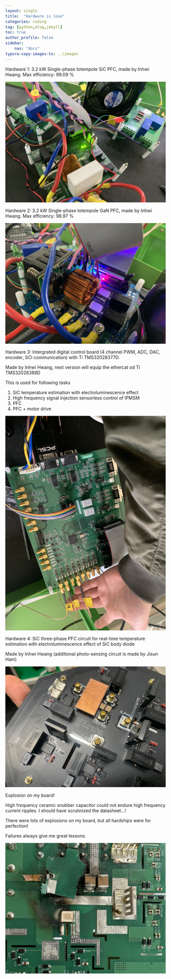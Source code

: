 ```yaml
---
layout: single
title:  "Hardware is love"
categories: coding
tag: [python,blog,jekyll]
toc: true
author_profile: false
sidebar: 
    nav: "docs"
typora-copy-images-to: ..\images
---
```


Hardware 1: 3.2 kW Single-phase totempole SiC PFC, made by Inhwi Hwang.
Max efficiency: 99.09 %

![1](../images/1.png)

Hardware 2: 3.2 kW Single-phase totempole GaN PFC, made by Inhwi Hwang.
Max efficiency: 98.97 %

![2](../images/2.png)

Hardware 3: Intergrated digital control board (4 channel PWM, ADC, DAC, encoder, SCI communication) with Ti TMS32028377D.

Made by Inhwi Hwang, next version will equip the ethercat od Ti TMS32028388D

This is used for following tasks

1. SiC temperature estimation with electroluminescence effect
2. High frequency signal injection sensorless control of IPMSM
3. PFC
4. PFC + motor drive

![3](../images/3.png)

Hardware 4: SiC three-phase PFC circuit for real-time temperature estimation with electroluminescence effect of SiC body diode

Made by Inhwi Hwang (additional photo-sensing circuit is made by Jisun Ham)

![4](../images/4-16707697239337.png)

Explosion on my board!

High frequency ceramic snubber capacitor could not endure high frequency current ripples. I should have scrutinized the datasheet...!

There were lots of explosions on my board, but all hardships were for perfection!

Failures always give me great lessons.

![5](../images/5.png)
